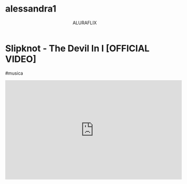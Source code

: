 # alessandra1

<body>

<header>ALURAFLIX</header>



<H1>Slipknot - The Devil In I [OFFICIAL VIDEO]</H1


<p>#musica</p>

<iframe width="560" height="315" src="https://www.youtube.com/embed/XEEasR7hVhA?si=PG4wxBKa__1FXDt1" title="YouTube video player" frameborder="0" allow="accelerometer; autoplay; clipboard-write; encrypted-media; gyroscope; picture-in-picture; web-share" referrerpolicy="strict-origin-when-cross-origin" allowfullscreen></iframe>

</body>
